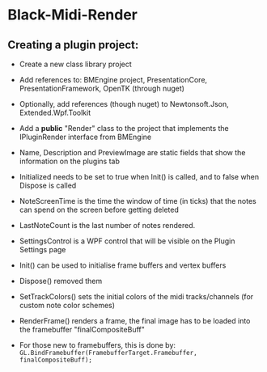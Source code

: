 # Black-Midi-Render

## Creating a plugin project:
- Create a new class library project
- Add references to: BMEngine project, PresentationCore, PresentationFramework, OpenTK (through nuget)
- Optionally, add references (though nuget) to Newtonsoft.Json, Extended.Wpf.Toolkit
- Add a **public** "Render" class to the project that implements the IPluginRender interface from BMEngine

- Name, Description and PreviewImage are static fields that show the information on the plugins tab
- Initialized needs to be set to true when Init() is called, and to false when Dispose is called
- NoteScreenTime is the time the window of time (in ticks) that the notes can spend on the screen before getting deleted
- LastNoteCount is the last number of notes rendered. 
- SettingsControl is a WPF control that will be visible on the Plugin Settings page

- Init() can be used to initialise frame buffers and vertex buffers
- Dispose() removed them
- SetTrackColors() sets the initial colors of the midi tracks/channels (for custom note color schemes)
- RenderFrame() renders a frame, the final image has to be loaded into the framebuffer "finalCompositeBuff"
- For those new to framebuffers, this is done by: `GL.BindFramebuffer(FramebufferTarget.Framebuffer, finalCompositeBuff);`